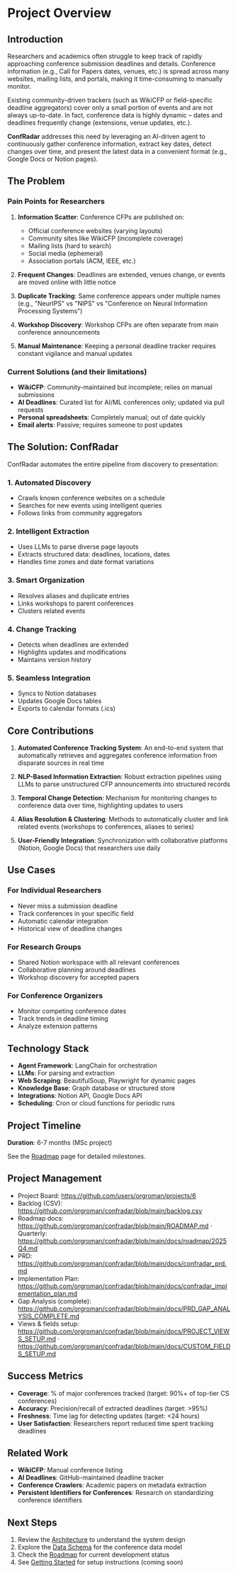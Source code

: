 # Project Overview

## Introduction

Researchers and academics often struggle to keep track of rapidly approaching conference submission deadlines and details. Conference information (e.g., Call for Papers dates, venues, etc.) is spread across many websites, mailing lists, and portals, making it time-consuming to manually monitor.

Existing community-driven trackers (such as WikiCFP or field-specific deadline aggregators) cover only a small portion of events and are not always up-to-date. In fact, conference data is highly dynamic – dates and deadlines frequently change (extensions, venue updates, etc.).

**ConfRadar** addresses this need by leveraging an AI-driven agent to continuously gather conference information, extract key dates, detect changes over time, and present the latest data in a convenient format (e.g., Google Docs or Notion pages).

## The Problem

### Pain Points for Researchers

1. **Information Scatter**: Conference CFPs are published on:
   - Official conference websites (varying layouts)
   - Community sites like WikiCFP (incomplete coverage)
   - Mailing lists (hard to search)
   - Social media (ephemeral)
   - Association portals (ACM, IEEE, etc.)

2. **Frequent Changes**: Deadlines are extended, venues change, or events are moved online with little notice

3. **Duplicate Tracking**: Same conference appears under multiple names (e.g., "NeurIPS" vs "NIPS" vs "Conference on Neural Information Processing Systems")

4. **Workshop Discovery**: Workshop CFPs are often separate from main conference announcements

5. **Manual Maintenance**: Keeping a personal deadline tracker requires constant vigilance and manual updates

### Current Solutions (and their limitations)

- **WikiCFP**: Community-maintained but incomplete; relies on manual submissions
- **AI Deadlines**: Curated list for AI/ML conferences only; updated via pull requests
- **Personal spreadsheets**: Completely manual; out of date quickly
- **Email alerts**: Passive; requires someone to post updates

## The Solution: ConfRadar

ConfRadar automates the entire pipeline from discovery to presentation:

### 1. Automated Discovery
- Crawls known conference websites on a schedule
- Searches for new events using intelligent queries
- Follows links from community aggregators

### 2. Intelligent Extraction
- Uses LLMs to parse diverse page layouts
- Extracts structured data: deadlines, locations, dates
- Handles time zones and date format variations

### 3. Smart Organization
- Resolves aliases and duplicate entries
- Links workshops to parent conferences
- Clusters related events

### 4. Change Tracking
- Detects when deadlines are extended
- Highlights updates and modifications
- Maintains version history

### 5. Seamless Integration
- Syncs to Notion databases
- Updates Google Docs tables
- Exports to calendar formats (.ics)

## Core Contributions

1. **Automated Conference Tracking System**: An end-to-end system that automatically retrieves and aggregates conference information from disparate sources in real time

2. **NLP-Based Information Extraction**: Robust extraction pipelines using LLMs to parse unstructured CFP announcements into structured records

3. **Temporal Change Detection**: Mechanism for monitoring changes to conference data over time, highlighting updates to users

4. **Alias Resolution & Clustering**: Methods to automatically cluster and link related events (workshops to conferences, aliases to series)

5. **User-Friendly Integration**: Synchronization with collaborative platforms (Notion, Google Docs) that researchers use daily

## Use Cases

### For Individual Researchers
- Never miss a submission deadline
- Track conferences in your specific field
- Automatic calendar integration
- Historical view of deadline changes

### For Research Groups
- Shared Notion workspace with all relevant conferences
- Collaborative planning around deadlines
- Workshop discovery for accepted papers

### For Conference Organizers
- Monitor competing conference dates
- Track trends in deadline timing
- Analyze extension patterns

## Technology Stack

- **Agent Framework**: LangChain for orchestration
- **LLMs**: For parsing and extraction
- **Web Scraping**: BeautifulSoup, Playwright for dynamic pages
- **Knowledge Base**: Graph database or structured store
- **Integrations**: Notion API, Google Docs API
- **Scheduling**: Cron or cloud functions for periodic runs

## Project Timeline

**Duration**: 6-7 months (MSc project)

See the [Roadmap](Roadmap) page for detailed milestones.

## Project Management

- Project Board: https://github.com/users/orgroman/projects/6
- Backlog (CSV): https://github.com/orgroman/confradar/blob/main/backlog.csv
- Roadmap docs: https://github.com/orgroman/confradar/blob/main/ROADMAP.md · Quarterly: https://github.com/orgroman/confradar/blob/main/docs/roadmap/2025Q4.md
- PRD: https://github.com/orgroman/confradar/blob/main/docs/confradar_prd.md
- Implementation Plan: https://github.com/orgroman/confradar/blob/main/docs/confradar_implementation_plan.md
- Gap Analysis (complete): https://github.com/orgroman/confradar/blob/main/docs/PRD_GAP_ANALYSIS_COMPLETE.md
- Views & fields setup: https://github.com/orgroman/confradar/blob/main/docs/PROJECT_VIEWS_SETUP.md · https://github.com/orgroman/confradar/blob/main/docs/CUSTOM_FIELDS_SETUP.md

## Success Metrics

- **Coverage**: % of major conferences tracked (target: 90%+ of top-tier CS conferences)
- **Accuracy**: Precision/recall of extracted deadlines (target: >95%)
- **Freshness**: Time lag for detecting updates (target: <24 hours)
- **User Satisfaction**: Researchers report reduced time spent tracking deadlines

## Related Work

- **WikiCFP**: Manual conference listing
- **AI Deadlines**: GitHub-maintained deadline tracker
- **Conference Crawlers**: Academic papers on metadata extraction
- **Persistent Identifiers for Conferences**: Research on standardizing conference identifiers

## Next Steps

1. Review the [Architecture](Architecture) to understand the system design
2. Explore the [Data Schema](Data-Schema) for the conference data model
3. Check the [Roadmap](Roadmap) for current development status
4. See [Getting Started](Getting-Started) for setup instructions (coming soon)
